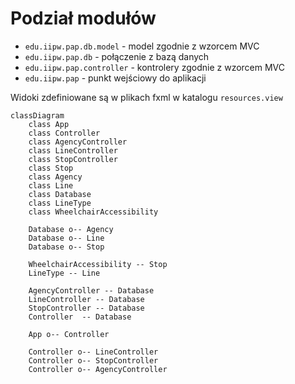 # Podział modułów

- `edu.iipw.pap.db.model` - model zgodnie z wzorcem MVC
- `edu.iipw.pap.db` - połączenie z bazą danych
- `edu.iipw.pap.controller` - kontrolery zgodnie z wzorcem MVC
- `edu.iipw.pap` - punkt wejściowy do aplikacji

Widoki zdefiniowane są w plikach fxml w katalogu `resources.view`

```mermaid
classDiagram
    class App
    class Controller
    class AgencyController
    class LineController
    class StopController
    class Stop
    class Agency
    class Line
    class Database
    class LineType
    class WheelchairAccessibility

    Database o-- Agency
    Database o-- Line
    Database o-- Stop

    WheelchairAccessibility -- Stop
    LineType -- Line

    AgencyController -- Database
    LineController -- Database
    StopController -- Database
    Controller  -- Database

    App o-- Controller

    Controller o-- LineController
    Controller o-- StopController
    Controller o-- AgencyController
```